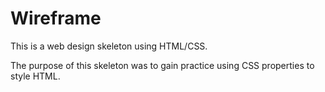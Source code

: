 # Wireframe
This is a web design skeleton using HTML/CSS.  

The purpose of this skeleton was to gain practice using CSS properties to style HTML.
